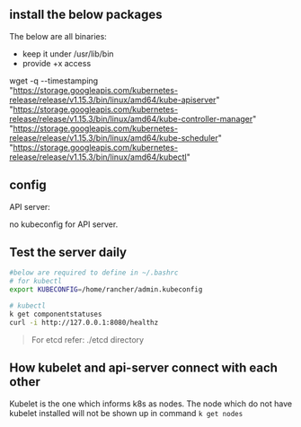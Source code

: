 ## install the below packages

The below are all binaries:

- keep it under /usr/lib/bin
- provide +x access

wget -q --timestamping \
  "https://storage.googleapis.com/kubernetes-release/release/v1.15.3/bin/linux/amd64/kube-apiserver" \
  "https://storage.googleapis.com/kubernetes-release/release/v1.15.3/bin/linux/amd64/kube-controller-manager" \
  "https://storage.googleapis.com/kubernetes-release/release/v1.15.3/bin/linux/amd64/kube-scheduler" \
  "https://storage.googleapis.com/kubernetes-release/release/v1.15.3/bin/linux/amd64/kubectl"

## config

API server:

no kubeconfig for API server.

## Test the server daily

```sh
#below are required to define in ~/.bashrc
# for kubectl
export KUBECONFIG=/home/rancher/admin.kubeconfig
```

```sh
# kubectl
k get componentstatuses
curl -i http://127.0.0.1:8080/healthz
```

> For etcd refer: ./etcd directory

## How kubelet and api-server connect with each other

Kubelet is the one which informs k8s as nodes. The node which do not have kubelet installed will not be shown up in command `k get nodes`
